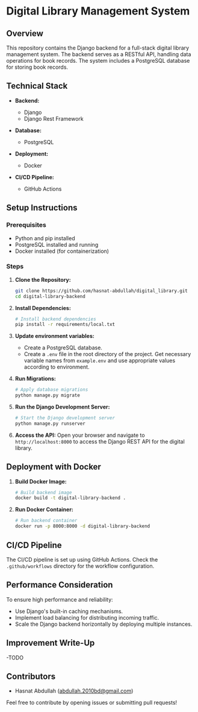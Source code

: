# Digital Library Management System

## Overview

This repository contains the Django backend for a full-stack digital library management system. The backend serves as a RESTful API, handling data operations for book records. The system includes a PostgreSQL database for storing book records.

## Technical Stack

- **Backend:**
  - Django
  - Django Rest Framework

- **Database:**
  - PostgreSQL

- **Deployment:**
  - Docker

- **CI/CD Pipeline:**
  - GitHub Actions

## Setup Instructions

### Prerequisites

- Python and pip installed
- PostgreSQL installed and running
- Docker installed (for containerization)

### Steps

1. **Clone the Repository:**
   ```bash
   git clone https://github.com/hasnat-abdullah/digital_library.git
   cd digital-library-backend
   ```

2. **Install Dependencies:**
   ```bash
   # Install backend dependencies
   pip install -r requirements/local.txt
   ```

3. **Update environment variables:**
   - Create a PostgreSQL database.
   - Create a `.env` file in the root directory of the project. Get necessary variable names from `example.env` and use appropriate values according to environment.

4. **Run Migrations:**
   ```bash
   # Apply database migrations
   python manage.py migrate
   ```

5. **Run the Django Development Server:**
   ```bash
   # Start the Django development server
   python manage.py runserver
   ```

6. **Access the API:**
   Open your browser and navigate to `http://localhost:8000` to access the Django REST API for the digital library.


## Deployment with Docker

1. **Build Docker Image:**
   ```bash
   # Build backend image
   docker build -t digital-library-backend .
   ```

2. **Run Docker Container:**
   ```bash
   # Run backend container
   docker run -p 8000:8000 -d digital-library-backend
   ```

## CI/CD Pipeline

The CI/CD pipeline is set up using GitHub Actions. Check the `.github/workflows` directory for the workflow configuration.

## Performance Consideration

To ensure high performance and reliability:

- Use Django's built-in caching mechanisms.
- Implement load balancing for distributing incoming traffic.
- Scale the Django backend horizontally by deploying multiple instances.

## Improvement Write-Up
-TODO

## Contributors

- Hasnat Abdullah (abdullah.2010bd@gmail.com)

Feel free to contribute by opening issues or submitting pull requests!